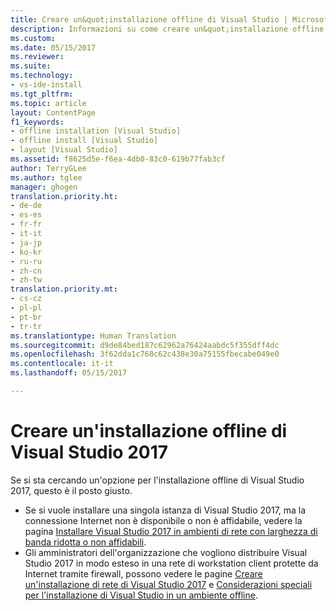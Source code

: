 ```yaml
---
title: Creare un&quot;installazione offline di Visual Studio | Microsoft Docs
description: Informazioni su come creare un&quot;installazione offline di Visual Studio.
ms.custom: 
ms.date: 05/15/2017
ms.reviewer: 
ms.suite: 
ms.technology:
- vs-ide-install
ms.tgt_pltfrm: 
ms.topic: article
layout: ContentPage
f1_keywords:
- offline installation [Visual Studio]
- offline install [Visual Studio]
- layout [Visual Studio]
ms.assetid: f8625d5e-f6ea-4db0-83c0-619b77fab3cf
author: TerryGLee
ms.author: tglee
manager: ghogen
translation.priority.ht:
- de-de
- es-es
- fr-fr
- it-it
- ja-jp
- ko-kr
- ru-ru
- zh-cn
- zh-tw
translation.priority.mt:
- cs-cz
- pl-pl
- pt-br
- tr-tr
ms.translationtype: Human Translation
ms.sourcegitcommit: d9de84bed187c62962a76424aabdc5f355dff4dc
ms.openlocfilehash: 3f62dda1c768c62c438e30a75155fbecabe049e0
ms.contentlocale: it-it
ms.lasthandoff: 05/15/2017

---
```

# <a name="create-an-offline-installation-of-visual-studio-2017"></a>Creare un'installazione offline di Visual Studio 2017

Se si sta cercando un'opzione per l'installazione offline di Visual Studio 2017, questo è il posto giusto.

* Se si vuole installare una singola istanza di Visual Studio 2017, ma la connessione Internet non è disponibile o non è affidabile, vedere la pagina [Installare Visual Studio 2017 in ambienti di rete con larghezza di banda ridotta o non affidabili](../install/install-visual-studio-in-offline-environment.md).  
* Gli amministratori dell'organizzazione che vogliono distribuire Visual Studio 2017 in modo esteso in una rete di workstation client protette da Internet tramite firewall, possono vedere le pagine [Creare un'installazione di rete di Visual Studio 2017](../install/create-a-network-installation-of-visual-studio.md) e [Considerazioni speciali per l'installazione di Visual Studio in un ambiente offline](../install/install-visual-studio-in-offline-environment.md).

